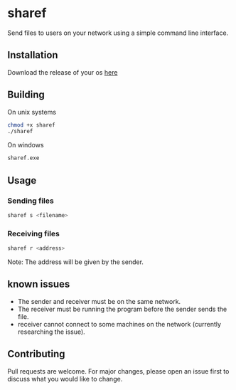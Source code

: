 # sharef
Send files to users on your network using a simple command line interface.

## Installation
Download the release of your os [here](https://github.com/Kahono0/share-files-cli/releases/tag/v0.0.1)

## Building
On unix systems
```bash
chmod +x sharef
./sharef
```
On windows
```bash
sharef.exe
```

## Usage
### Sending files
```bash
sharef s <filename>
```

### Receiving files
```bash
sharef r <address>
```
Note: The address will be given by the sender.

## known issues
- The sender and receiver must be on the same network.
- The receiver must be running the program before the sender sends the file.
- receiver cannot connect to some machines on the network (currently researching the issue).

## Contributing
Pull requests are welcome. For major changes, please open an issue first to discuss what you would like to change.

